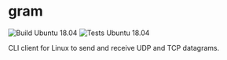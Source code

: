 # gram

![Build Ubuntu 18.04](https://github.com/luv4bytes/gram/workflows/ubuntu-18.04/badge.svg)
![Tests Ubuntu 18.04](https://github.com/luv4bytes/gram/workflows/ubuntu-18.04-tests/badge.svg)

CLI client for Linux to send and receive UDP and TCP datagrams.
